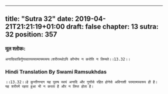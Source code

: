 
---
title: "Sutra 32"
date: 2019-04-21T21:21:19+01:00
draft: false
chapter: 13
sutra: 32
position: 357
---
### मूल श्लोकः:
```
अनादित्वान्निर्गुणत्वात्परमात्मायमव्ययः।शरीरस्थोऽपि कौन्तेय न करोति न लिप्यते।।13.32।।

```

### Hindi Translation By Swami Ramsukhdas
```
।।13.32।।हे कुन्तीनन्दन यह पुरुष स्वयं अनादि और गुणोंसे रहित होनेसे अविनाशी परमात्मस्वरूप ही है। यह शरीरमें रहता हुआ भी न करता है और न लिप्त होता है।

```

